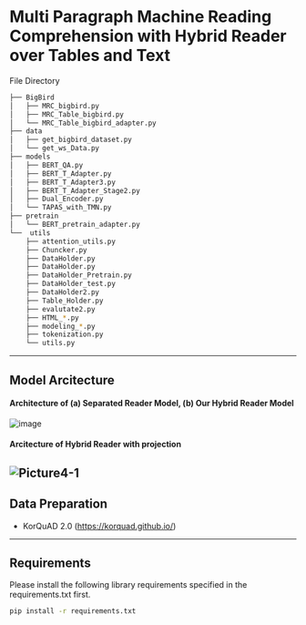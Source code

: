 # Multi Paragraph Machine Reading Comprehension with Hybrid Reader over Tables and Text

File Directory

```bash
├── BigBird
│   ├── MRC_bigbird.py
│   ├── MRC_Table_bigbird.py
│   └── MRC_Table_bigbird_adapter.py
├── data
│   ├── get_bigbird_dataset.py
│   └── get_ws_Data.py
├── models
│   ├── BERT_QA.py
│   ├── BERT_T_Adapter.py
│   ├── BERT_T_Adapter3.py
│   ├── BERT_T_Adapter_Stage2.py
│   ├── Dual_Encoder.py
│   └── TAPAS_with_TMN.py
├── pretrain
│   └── BERT_pretrain_adapter.py
└──  utils
    ├── attention_utils.py
    ├── Chuncker.py
    ├── DataHolder.py
    ├── DataHolder.py
    ├── DataHolder_Pretrain.py
    ├── DataHolder_test.py
    ├── DataHolder2.py
    ├── Table_Holder.py
    ├── evalutate2.py
    ├── HTML_*.py
    ├── modeling_*.py
    ├── tokenization.py
    └── utils.py
``` 
---
## Model Arcitecture

#### Architecture of (a) Separated Reader Model, (b) Our Hybrid Reader Model
![image](https://user-images.githubusercontent.com/64192139/212304681-038ecba6-d8d9-48b2-88fd-95075c5f0a31.png)

#### Arcitecture of Hybrid Reader with projection
![Picture4-1](https://user-images.githubusercontent.com/64192139/212303898-cfa2d7b7-fba4-4300-b549-80f2f3338f40.png)
---
## Data Preparation
- KorQuAD 2.0 (https://korquad.github.io/)
---
## Requirements

Please install the following library requirements specified in the requirements.txt first.
```bash
pip install -r requirements.txt
```
